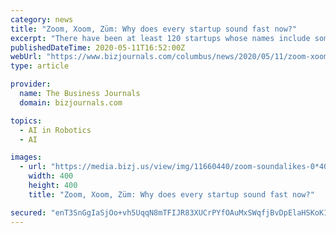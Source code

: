 ```yaml
---
category: news
title: "Zoom, Xoom, Züm: Why does every startup sound fast now?"
excerpt: "There have been at least 120 startups whose names include something that sounds like “zoom.” Another fact: They have raised a collective $1.8 billion in funding."
publishedDateTime: 2020-05-11T16:52:00Z
webUrl: "https://www.bizjournals.com/columbus/news/2020/05/11/zoom-xoom-z-m-why-does-every-startup-sound-fast.html"
type: article

provider:
  name: The Business Journals
  domain: bizjournals.com

topics:
  - AI in Robotics
  - AI

images:
  - url: "https://media.bizj.us/view/img/11660440/zoom-soundalikes-0*400xx2400-2400-0-0.jpg"
    width: 400
    height: 400
    title: "Zoom, Xoom, Züm: Why does every startup sound fast now?"

secured: "enT3SnGgIaSjOo+vh5UqqN8mTFIJR83XUCrPYfOAuMxSWqfjBvDpElaHSKoK1hIxAJ1v31oE6Fdb1JhxTNRaZMHSpHRDc5pAIjEPq5RPqxYUtmdPVoKV72Deql2IvtomHxUTMOo1rfKJFEDG3rd4yNh8v96IO+4fjUIu/HLM5Nj1PYrUrvy2fFk9UQV3oCJvv68vn4EEHG5LUmJp4rsBASIedqIOsJjYur9csXPu0EXEs0tSm19iVo1EEd3p3BrRMtNxEY1PvOxyncn36mg3nW99SHWXIKQI6MGoM937YNr6lOoa02LhUCQGE/u1VY3uQcoNGNdf3bUSlSEnFEfMwHW6WzIpb19wqWx5PpTarvQ1klCZPDqRUPhPCUtQTcX7U5HGJvOQFaU7fsoFiKW7aum8KgJACKcmvvvR7mmmMfUWCKSOoy8O+f7GPppcIz7uGgYeg+Q/A+36IRf6ZZ6EkJq/4+wj5b5r8Xpc0SJ5XBE=;W0pqaXE4ymQKnUpdmwuBCg=="
---
```


